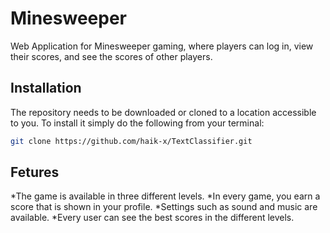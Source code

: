 # Minesweeper
Web Application for Minesweeper gaming, where players can log in, view their scores, and see the scores of other players.

## Installation


The repository needs to be downloaded or cloned to a location accessible to you. To install it simply do the following from your terminal:

```bash
git clone https://github.com/haik-x/TextClassifier.git
```

## Fetures

*The game is available in three different levels. 
*In every game, you earn a score that is shown in your profile. 
*Settings such as sound and music are available. 
*Every user can see the best scores in the different levels.
